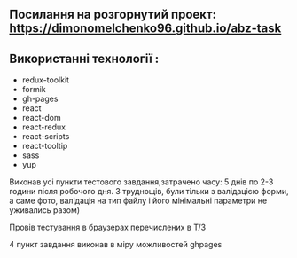 ## Посилання на розгорнутий проект: https://dimonomelchenko96.github.io/abz-task

## Використанні технології :
    
- redux-toolkit
- formik
- gh-pages
- react
- react-dom
- react-redux
- react-scripts
- react-tooltip
- sass
- yup

Виконав усі пункти тестового завдання,затрачено часу: 5 днів по 2-3 години після робочого дня.
З труднощів, були тільки з валідацією форми, а саме фото, валідація на тип файлу і його мінімальні параметри не уживались разом)

Провів тестування в браузерах перечислених в Т/З

4 пункт завдання виконав в міру можливостей ghpages
